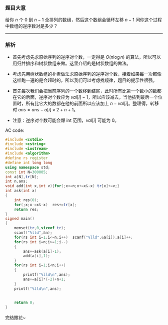 ### 题目大意
给你 $n$ 个 $0$ 到 $n-1$ 全排列的数组，然后这个数组会循环左移 $n-1$
问你这个过程中数组的逆序数对是多少？


------------
### 解析
- 首先考虑先求原始序列的逆序对个数，一定得是 $O(n\log n)$ 的算法，所以可以用归并排序和树状数组来做。这里介绍的是树状数组的做法。

- 考虑先用树状数组的朴素做法求原始序列的逆序对个数，接着如果每一次都像这样跑一遍的是会超时的，所以我们可以考虑找规律，题目的提示性很强。

- 首先每次我们会把当前序列的一个数移到结尾，此时所有比第一个数小的数都在它的后面，逆序对个数应为 $val[i]-1$，所以应该减去。当他插到最后一个位置时，所有比它大的数都在他的前面所以应该加上 $n-val[i]$。整理得，转移时 $ans=ans-a[i]\times2+n+1$。

- 注意：逆序对个数可能会爆 int 范围，$val[i]$ 可能为 $0$。

AC code:
```cpp
#include <cstdio>
#include <cstring>
#include <iostream> 
#include <algorithm>
#define rs register
#define int long long
using namespace std;
const int N=300005;
int a[N],tr[N];
int n,ans;
void add(int x,int v){for(;x<=n;x+=x&-x) tr[x]+=v;}
int ask(int x)
{
	int res(0);
	for(;x;x-=x&-x)  res+=tr[x];
	return res;
}
signed main()
{
	memset(tr,0,sizeof tr);
	scanf("%lld",&n);
	for(rs int i=1;i<=n;i++)  scanf("%lld",&a[i]),a[i]++;
	for(rs int i=n;i>=1;i--)
	{
		ans+=ask(a[i]-1);
		add(a[i],1);
	}
	for(rs int i=1;i<n;i++)
	{
		printf("%lld\n",ans);
		ans+=a[i]*(-2)+n+1;
	}
	printf("%lld\n",ans);
	
	
	return 0;
}
```

完结撒花~